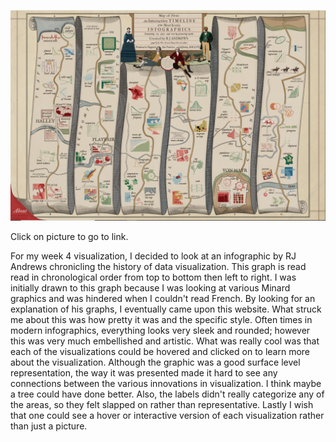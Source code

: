 [![History of data visualization](vis/history.png)](https://history.infowetrust.com/)

Click on picture to go to link.

For my week 4 visualization, I decided to look at an infographic by RJ Andrews chronicling the history of data visualization. 
This graph is read read in chronological order from top to bottom then left to right. 
I was initially drawn to this graph because I was looking at various Minard graphics and was hindered when I couldn't read French. 
By looking for an explanation of his graphs, I eventually came upon this website. 
What struck me about this was how pretty it was and the specific style. 
Often times in modern infographics, everything looks very sleek and rounded; however this was very much embellished and artistic. 
What was really cool was that each of the visualizations could be hovered and clicked on to learn more about the visualization. 
Although the graphic was a good surface level representation, the way it was presented made it hard to see any connections between the various innovations in visualization. 
I think maybe a tree could have done better. 
Also, the labels didn't really categorize any of the areas, so they felt slapped on rather than representative. 
Lastly I wish that one could see a hover or interactive version of each visualization rather than just a picture.
